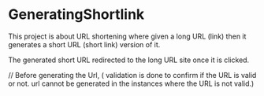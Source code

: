 # GeneratingShortlink

This project is about URL shortening where given a long URL (link) then it generates a short URL (short link) version of it.


The generated short URL redirected to the long  URL site once it is clicked.

//   Before  generating the Url, ( validation is done  to confirm if the URL is valid or not. url cannot be generated in the instances where the URL is not valid.)
